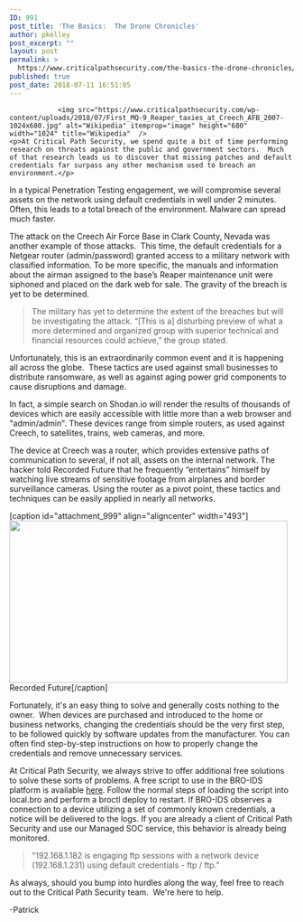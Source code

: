 ```yaml
---
ID: 991
post_title: 'The Basics:  The Drone Chronicles'
author: pkelley
post_excerpt: ""
layout: post
permalink: >
  https://www.criticalpathsecurity.com/the-basics-the-drone-chronicles/
published: true
post_date: 2018-07-11 16:51:05
---
```


				<img src="https://www.criticalpathsecurity.com/wp-content/uploads/2018/07/First_MQ-9_Reaper_taxies_at_Creech_AFB_2007-1024x680.jpg" alt="Wikipedia" itemprop="image" height="680" width="1024" title="Wikipedia"  />
	<p>At Critical Path Security, we spend quite a bit of time performing research on threats against the public and government sectors.  Much of that research leads us to discover that missing patches and default credentials far surpass any other mechanism used to breach an environment.</p>
<p>In a typical Penetration Testing engagement, we will compromise several assets on the network using default credentials in well under 2 minutes.  Often, this leads to a total breach of the environment. Malware can spread much faster.</p>
<p>The attack on the Creech Air Force Base in Clark County, Nevada was another example of those attacks.  This time, the default credentials for a Netgear router (admin/password) granted access to a military network with classified information. To be more specific, the manuals and information about the airman assigned to the base’s Reaper maintenance unit were siphoned and placed on the dark web for sale. The gravity of the breach is yet to be determined.</p>
<blockquote><p>The military has yet to determine the extent of the breaches but will be investigating the attack. “[This is a] disturbing preview of what a more determined and organized group with superior technical and financial resources could achieve,” the group stated.</p></blockquote>
<p>Unfortunately, this is an extraordinarily common event and it is happening all across the globe.  These tactics are used against small businesses to distribute ransomware, as well as against aging power grid components to cause disruptions and damage.</p>
<p>In fact, a simple search on Shodan.io will render the results of thousands of devices which are easily accessible with little more than a web browser and "admin/admin". These devices range from simple routers, as used against Creech, to satellites, trains, web cameras, and more.</p>
<p>The device at Creech was a router, which provides extensive paths of communication to several, if not all, assets on the internal network. The hacker told Recorded Future that he frequently “entertains” himself by watching live streams of sensitive footage from airplanes and border surveillance cameras. Using the router as a pivot point, these tactics and techniques can be easily applied in nearly all networks.</p>
<p>[caption id="attachment_999" align="aligncenter" width="493"]<img src="https://www.criticalpathsecurity.com/wp-content/uploads/2018/07/Screen-Shot-2018-07-11-at-4.52.17-PM.png" alt="" width="493" height="287" /> Recorded Future[/caption]</p>
<p>Fortunately, it's an easy thing to solve and generally costs nothing to the owner.  When devices are purchased and introduced to the home or business networks, changing the credentials should be the very first step, to be followed quickly by software updates from the manufacturer. You can often find step-by-step instructions on how to properly change the credentials and remove unnecessary services.</p>
<p>At Critical Path Security, we always strive to offer additional free solutions to solve these sorts of problems. A free script to use in the BRO-IDS platform is available <a href="https://github.com/CriticalPathSecurity/bro-scripts/blob/master/mass_default.bro" target="_blank" rel="noopener">here</a>. Follow the normal steps of loading the script into local.bro and perform a broctl deploy to restart. If BRO-IDS observes a connection to a device utilizing a set of commonly known credentials, a notice will be delivered to the logs. If you are already a client of Critical Path Security and use our Managed SOC service, this behavior is already being monitored.</p>
<blockquote><p>"192.168.1.182 is engaging ftp sessions with a network device (192.168.1.231) using default credentials - ftp / ftp."</p></blockquote>
<p>As always, should you bump into hurdles along the way, feel free to reach out to the Critical Path Security team.  We're here to help.</p>
<p>-Patrick</p>
